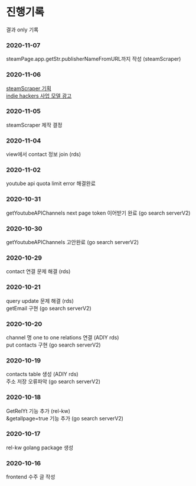 # 진행기록   
결과 only 기록
### 2020-11-07
steamPage.app.getStr.publisherNameFromURL까지 작성 (steamScraper)
### 2020-11-06
[steamScraper 기획](https://drive.mindmup.com/map/1FkCUs6lyRCoS3oukBtngzoNk8aqomBxM)   
[indie hackers 사업 모델 광고](https://www.indiehackers.com/post/i-offer-free-contact-information-of-youtubers-for-free-fc93c26469)   
### 2020-11-05
steamScraper 제작 결정   
### 2020-11-04
view에서 contact 정보 join (rds)   
### 2020-11-02
youtube api quota limit error 해결완료   
### 2020-10-31
getYoutubeAPIChannels next page token 이어받기 완료 (go search serverV2)   
### 2020-10-30
getYoutubeAPIChannels 고안완료 (go search serverV2)   
### 2020-10-29
contact 연결 문제 해결 (rds)   
### 2020-10-21
query update 문제 해결 (rds)   
getEmail 구현 (go search serverV2)   
### 2020-10-20
channel 명 one to one relations 연결 (ADIY rds)   
put contacts 구현 (go search serverV2)   
### 2020-10-19
contacts table 생성 (ADIY rds)   
주소 저장 오류파악 (go search serverV2)
### 2020-10-18
GetRelYt 기능 추가 (rel-kw)    
&getallpage=true 기능 추가 (go search serverV2)   
### 2020-10-17
rel-kw golang package 생성
### 2020-10-16
frontend 수주 글 작성
